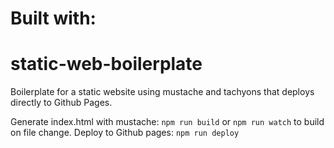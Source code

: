 # Built with:
# static-web-boilerplate
Boilerplate for a static website using mustache and tachyons that deploys directly to Github Pages.

Generate index.html with mustache: `npm run build` or `npm run watch` to build on file change.
Deploy to Github pages: `npm run deploy`
